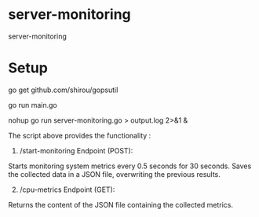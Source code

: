 # server-monitoring
server-monitoring


# Setup 

go get github.com/shirou/gopsutil

go run main.go

nohup go run server-monitoring.go > output.log 2>&1 &


The script above provides the functionality :

1. /start-monitoring Endpoint (POST):

Starts monitoring system metrics every 0.5 seconds for 30 seconds.
Saves the collected data in a JSON file, overwriting the previous results.

2. /cpu-metrics Endpoint (GET):

Returns the content of the JSON file containing the collected metrics.
